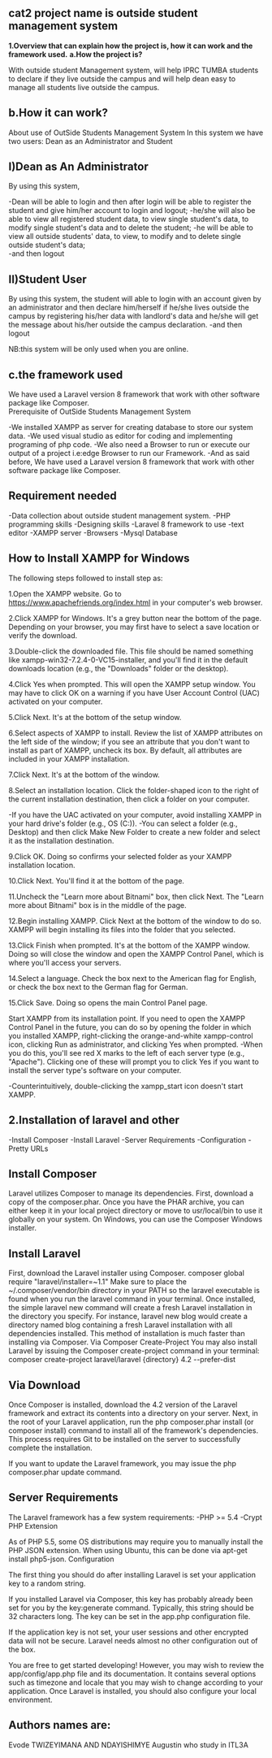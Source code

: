 cat2
project name is outside student management system
------------------------------------------------------------------------
**1.Overview that can explain how the project is, how it can work and the framework used.**
**a.How the project is?**

With outside student Management system, will help IPRC TUMBA students to declare if they live outside the campus and will help dean easy to manage all students live outside the campus.

 b.How it can work?
 ---------------------
 
About use of OutSide Students Management System 
In this system we have two users: Dean as an Administrator and Student

I)Dean as An Administrator
---------------------------
By using this system,

-Dean will be able to login and then after login will be able to register the student and give him/her account to login and logout;
-he/she will also be able to view all registered student data, to view single student's data, to modify single student's data and to delete the student;
-he will be able to view all outside students' data, to view, to modify and to delete single outside student's data;  
-and then logout

II)Student User
------------------

By using this system, the student will able to login with an account given by an administrator and then declare him/herself if he/she lives outside the campus 
by registering his/her data with landlord's data and he/she will get the message about his/her outside the campus declaration.
-and then logout

NB:this system will be only used when you are  online.

c.the framework used
---------------------

We have used a Laravel version 8 framework that work with other software package like Composer.                              
Prerequisite of OutSide Students Management System

-We installed XAMPP as server for creating database to store our system data.
-We used visual studio as editor for coding and implementing programing of php code.
-We also need a Browser to run or execute our output of a project i.e:edge Browser to run our Framework.
-And as said before, We have used a Laravel version 8 framework that work with other software package like Composer.

Requirement needed 
-------------------
-Data collection about outside student management system.
-PHP programming skills
-Designing skills
-Laravel 8 framework to use
-text editor
 -XAMPP server
-Browsers
-Mysql Database
  
How to Install XAMPP for Windows
-----------------------------------

The following steps followed to install step as:

 1.Open the XAMPP website. Go to https://www.apachefriends.org/index.html in your computer's web browser.
 
2.Click XAMPP for Windows. It's a grey button near the bottom of the page. 
Depending on your browser, you may first have to select a save location or verify the download.

3.Double-click the downloaded file. This file should be named something like xampp-win32-7.2.4-0-VC15-installer, and you'll find it in the default downloads location (e.g., the "Downloads" folder or the desktop). 

4.Click Yes when prompted. This will open the XAMPP setup window. 
You may have to click OK on a warning if you have User Account Control (UAC) activated on your computer.

5.Click Next. It's at the bottom of the setup window. 

6.Select aspects of XAMPP to install. Review the list of XAMPP attributes on the left side of the window; if you see an attribute that you don't want to install as part of XAMPP, uncheck its box. 
By default, all attributes are included in your XAMPP installation.

7.Click Next. It's at the bottom of the window.

8.Select an installation location. Click the folder-shaped icon to the right of the current installation destination, then click a folder on your computer. 

-If you have the UAC activated on your computer, avoid installing XAMPP in your hard drive's folder (e.g., OS (C:)).
-You can select a folder (e.g., Desktop) and then click Make New Folder to create a new folder and select it as the installation destination.

9.Click OK. Doing so confirms your selected folder as your XAMPP installation location. 

10.Click Next. You'll find it at the bottom of the page. 

11.Uncheck the "Learn more about Bitnami" box, then click Next. The "Learn more about Bitnami" box is in the middle of the page. 

12.Begin installing XAMPP. Click Next at the bottom of the window to do so. XAMPP will begin installing its files into the folder that you selected.

13.Click Finish when prompted. It's at the bottom of the XAMPP window. Doing so will close the window and open the XAMPP Control Panel, which is where you'll access your servers. 

14.Select a language. Check the box next to the American flag for English, or check the box next to the German flag for German. 

15.Click Save. Doing so opens the main Control Panel page. 

Start XAMPP from its installation point. If you need to open the XAMPP Control Panel in the future, you can do so by opening the folder in which you installed XAMPP, right-clicking the orange-and-white xampp-control icon, clicking Run as administrator, and clicking Yes when prompted. 
-When you do this, you'll see red X marks to the left of each server type (e.g., "Apache"). Clicking one of these will prompt you to click Yes if you want to install the server type's software on your computer.

-Counterintuitively, double-clicking the xampp_start icon doesn't start XAMPP.



2.Installation of laravel and other
-----------------------------------
-Install Composer
-Install Laravel
-Server Requirements
-Configuration
-Pretty URLs

Install Composer
-------------------
Laravel utilizes Composer to manage its dependencies. First, download a copy of the composer.phar. Once you have the PHAR archive, you can either keep it in your local project directory or move to usr/local/bin to use it globally on your system. On Windows, you can use the Composer Windows installer.

Install Laravel
------------------
First, download the Laravel installer using Composer.
composer global require "laravel/installer=~1.1"
Make sure to place the ~/.composer/vendor/bin directory in your PATH so the laravel executable is found when you run the laravel command in your terminal.
Once installed, the simple laravel new command will create a fresh Laravel installation in the directory you specify. For instance, laravel new blog would create a directory named blog containing a fresh Laravel installation with all dependencies installed. This method of installation is much faster than installing via Composer.
Via Composer Create-Project
You may also install Laravel by issuing the Composer create-project command in your terminal:
composer create-project laravel/laravel {directory} 4.2 --prefer-dist

Via Download
----------------
Once Composer is installed, download the 4.2 version of the Laravel framework and extract its contents into a directory on your server. Next, in the root of your Laravel application, run the php composer.phar install (or composer install) command to install all of the framework's dependencies. This process requires Git to be installed on the server to successfully complete the installation.

If you want to update the Laravel framework, you may issue the php composer.phar update command.

Server Requirements
--------------------
The Laravel framework has a few system requirements:
-PHP >= 5.4
-Crypt PHP Extension

As of PHP 5.5, some OS distributions may require you to manually install the PHP JSON extension. When using Ubuntu, this can be done via apt-get install php5-json.
Configuration

The first thing you should do after installing Laravel is set your application key to a random string. 

If you installed Laravel via Composer, this key has probably already been set for you by the key:generate command. Typically, this string should be 32 characters long. The key can be set in the app.php configuration file.

If the application key is not set, your user sessions and other encrypted data will not be secure.
Laravel needs almost no other configuration out of the box.

You are free to get started developing! However, you may wish to review the app/config/app.php file and its documentation. It contains several options such as timezone and locale that you may wish to change according to your application.
Once Laravel is installed, you should also configure your local environment. 

Authors names are:
-------------------

Evode TWIZEYIMANA AND NDAYISHIMYE Augustin    who study in ITL3A

